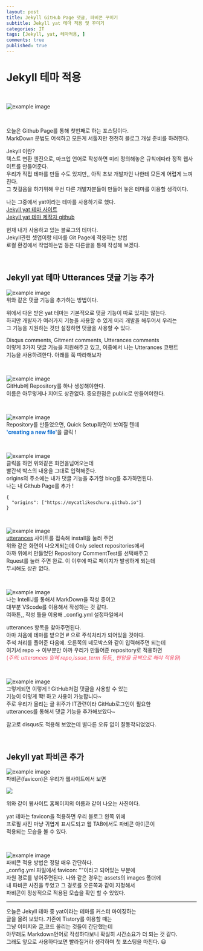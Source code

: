 ```yaml
---
layout: post
title: Jekyll GitHub Page 댓글, 파비콘 꾸미기
subtitle: Jekyll yat 테마 적용 및 꾸미기
categories: IT
tags: [Jekyll, yat, 테마적용, ]
comments: true
published: true 
---
```


# Jekyll 테마 적용
<br/>

![example image](https://jekyllrb.com/img/octojekyll.png)  

<br/>


오늘은 Github Page를 통해 첫번째로 하는 포스팅이다.  
MarkDown 문법도 어색하고 모든게 서툴지만 천천히 블로그 개설 준비를 하려한다.  

Jekyll 이란?  
텍스트 변환 엔진으로, 마크업 언어로 작성하면 미리 정의해놓은 규칙에따라 정적 웹사이트를 만들어준다.  
우리가 직접 테마를 만들 수도 있지만,, 아직 초보 개발자인 나한테 모든게 어렵게 느껴진다.  
그 첫걸음을 하기위해 우선 다른 개발자분들이 만들어 놓은 테마를 이용할 생각이다.  

나는 그중에서 yat이라는 테마를 사용하기로 했다.  
[Jekyll yat 테마 사이트]  
[Jekyll yat 테마 제작자 github]  

현재 내가 사용하고 있는 블로그의 테마다.  
Jekyll관련 셋업이랑 테마를 Git Page에 적용하는 방법  
로컬 환경에서 작업하는법 등은 다른글을 통해 작성해 보겠다.

[Jekyll yat 테마 사이트]: https://jekyll-themes.com/jekyll-theme-yat/
[Jekyll yat 테마 제작자 github]: https://github.com/jeffreytse/jekyll-theme-yat
[cell image]: https://jekyllrb.com/img/octojekyll.png

<br/>

## Jekyll yat 테마 Utterances 댓글 기능 추가

![example image](https://ifh.cc/g/BpXV1h.png)  
위와 같은 댓글 기능을 추가하는 방법이다.  

위에서 다운 받은 yat 테마는 기본적으로 댓글 기능이 따로 있지는 않는다.  
하지만 개발자가 여러가지 기능을 사용할 수 있게 미리 개발을 해두어서 우리는  
그 기능을 지원하는 것만 설정하면 댓글을 사용할 수 있다.  

Disqus comments, Gitment comments, Utterances comments  
이렇게 3가지 댓글 기능을 지원해주고 있고, 이중에서 나는 Utterances 코맨트  
기능을 사용하려한다. 아래를 쭉 따라해보자

<br/> 

![example image](https://ifh.cc/g/YV9G0L.png)  
GitHub에 Repository를 하나 생성해야한다.  
이름은 아무렇게나 지어도 상관없다. 중요한점은 public로 만들어야한다.

<br/> 

![example image](https://ifh.cc/g/C0C4x3.png)  
Repository를 만들었으면, Quick Setup화면이 보여질 텐데  
<span style="color:#0066CC">**'creating a new file'**</span>을 클릭 !

<br/> 

![example image](https://ifh.cc/g/nskSGt.png)  
클릭을 하면 위와같은 화면을넘어오는데  
빨간색 박스의 내용을 그대로 입력해준다.  
origins의 주소에는 내가 댓글 기능을 추가할 blog를 추가하면된다.  
나는 내 Github Page를 추가 !
```
{
  "origins": ["https://mycatlikeschuru.github.io"]
}
```

<br/> 

![example image](https://ifh.cc/g/HHFBBK.png)  
[utterances] 사이트를 접속해 install을 눌러 주면  
위와 같은 화면이 나오게되는데 Only select repositories에서  
아까 위에서 만들었던 Repository CommentTest를 선택해주고  
Rquest를 눌러 주면 완료. 이 이후에 따로 페이지가 발생하게 되는데  
무시해도 상관 없다.

[utterances]: https://github.com/apps/utterances
<br/>

![example image](https://ifh.cc/g/Cbkygc.png)  
나는 IntelliJ를 통해서 MarkDown을 작성 중이고  
대부분 VScode를 이용해서 작성하는 것 같다.  
여하튼,, 작성 툴을 이용해 _config.yml 설정파일에서  

utterances 항목을 찾아주면된다.  
아마 처음에 테마를 받으면 # 으로 주석처리가 되어있을 것이다.  
주석 처리를 풀어준 다음에. 오른쪽의 네모박스와 같이 입력해주면 되는데  
여기서 repo -> 이부분만 아까 우리가 만들어준 repository로 적용하면  
<span style="color:#F04965">(*주의: utterances 밑에 repo,issue_term 등등,, 맨앞을 공백으로 해야 적용됨*)</span>

<br/>  

![example image](https://ifh.cc/g/M2V3ps.png)  
그렇게되면 이렇게 ! GitHub처럼 댓글을 사용할 수 있는  
기능이 이렇게 똭! 하고 사용이 가능합니다~  
주로 우리가 올리는 글 위주가 IT관련이라 GitHub로그인이 필요한  
utterances를 통해서 댓글 기능을 추가해보았다~  

참고로 disqus도 적용해 보았는데 별다른 오류 없이 잘동작되었었다.


<br/>

## Jekyll yat 파비콘 추가

![example image](https://ifh.cc/g/pgWVFk.jpg)  
파비콘(favicon)은 우리가 웹사이트에서 보면  

<img src="https://ifh.cc/g/xAF0Qj.png" align="left">
<br/>  

위와 같이 웹사이트 홈페이지의 이름과 같이 나오는 사진이다.

yat 테마는 favicon을 적용하면 우리 블로그 왼쪽 위에  
프로필 사진 마냥 귀엽게 표시도되고 웹 TAB에서도 파비콘 아이콘이  
적용되는 모습을 볼 수 있다.

<br/>

![example image](https://ifh.cc/g/L2lDHM.png)  
파비콘 적용 방법은 정말 매우 간단하다.  
_config.yml 파일에서 favicon: ""이라고 되어있는 부분에  
자원 경로를 넣어주면된다. 나와 같은 경우는 assets의 images 폴더에  
내 파비콘 사진을 두었고 그 경로를 오른쪽과 같이 지정해서  
파비콘이 정상적으로 적용된 모습을 확인 할 수 있었다.


<hr/>

오늘은 Jekyll 테마 중 yat이라는 테마를 커스터 마이징하는  
글을 올려 보았다. 기존에 Tistory를 이용할 때는  
그냥 이미지와 글,코드 올리는 것들이 간단했는데  
아무래도 Markdown언어로 작성하다보니 확실히 시간소요가 더 되는 것 같다.  
그래도 앞으로 사용하다보면 빨라질거라 생각하며 첫 포스팅을 마친다. 😃